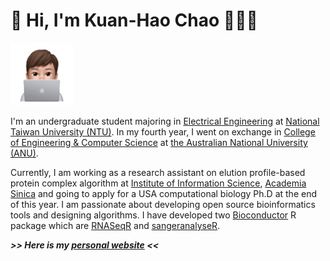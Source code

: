 # 👋 Hi, I'm Kuan-Hao Chao 🧑🏻‍💻
<img src="kuanhao_chao.png" style="height:100px">

I'm an undergraduate student majoring in [Electrical Engineering](https://web.ee.ntu.edu.tw/eng/index.php) at [National Taiwan University (NTU)](https://www.ntu.edu.tw/english/index.html). In my fourth year, I went on exchange in [College of Engineering & Computer Science](https://cecs.anu.edu.au) at [the Australian National University (ANU)](https://www.anu.edu.au).

 Currently, I am working as a research assistant on elution profile-based protein complex algorithm at
[Institute of Information Science](https://www.iis.sinica.edu.tw), [Academia Sinica](https://www.sinica.edu.tw/en) and going to apply for a USA computational biology Ph.D at the end of this year. I am passionate about developing open source bioinformatics tools and designing algorithms. I have developed two [Bioconductor](https://www.bioconductor.org/) R package which are [RNASeqR](https://ieeexplore.ieee.org/document/8918337) and [sangeranalyseR](https://doi.org/10.1101/2020.05.18.102459).

***>> Here is my [personal website](https://kuanhao-chao.github.io) <<***
